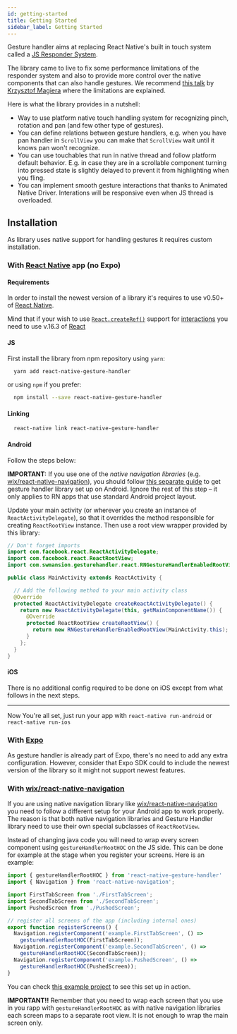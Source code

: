 ```yaml
---
id: getting-started
title: Getting Started
sidebar_label: Getting Started
---
```


Gesture handler aims at replacing React Native's built in touch system called a [JS Responder System](http://facebook.github.io/react-native/docs/gesture-responder-system.html).

The library came to live to fix some performance limitations of the responder system and also to provide more control over the native components that can also handle gestures.
We recommend [this talk](https://www.youtube.com/watch?v=V8maYc4R2G0) by [Krzysztof Magiera](https://twitter.com/kzzzf) where the limitations are explained.

Here is what the library provides in a nutshell:
 - Way to use platform native touch handling system for recognizing pinch, rotation and pan (and few other type of gestures).
 - You can define relations between gesture handlers, e.g. when you have pan handler in `ScrollView` you can make that `ScrollView` wait until it knows pan won't recognize.
 - You can use touchables that run in native thread and follow platform default behavior. E.g. in case they are in a scrollable component turning into pressed state is slightly delayed to prevent it from highlighting when you fling.
 - You can implement smooth gesture interactions that thanks to Animated Native Driver. Interations will be responsive even when JS thread is overloaded.


## Installation

As library uses native support for handling gestures it requires custom installation.

### With [React Native](http://facebook.github.io/react-native/) app (no Expo)
#### Requirements
In order to install the newest version of a library it's requires to use v0.50+ of [React Native](http://facebook.github.io/react-native/).

Mind that if your wish to use [`React.createRef()`](https://reactjs.org/docs/refs-and-the-dom.html) support for  [interactions](interactions.md) you need to use v.16.3 of [React](https://reactjs.org/) 


#### JS
First install the library from npm repository using `yarn`:
```bash
  yarn add react-native-gesture-handler
```

or using `npm` if you prefer:
```bash
  npm install --save react-native-gesture-handler
```

#### Linking
```bash
  react-native link react-native-gesture-handler
```

#### Android
Follow the steps below:

**IMPORTANT:** If you use one of the *native navigation libraries* (e.g. [wix/react-native-navigation](https://github.com/wix/react-native-navigation)), you should follow [this separate guide](#with-wix-react-native-navigation-https-githubcom-wix-react-native-navigation) to get gesture handler library set up on Android. Ignore the rest of this step – it only applies to RN apps that use standard Android project layout.

Update your main activity (or wherever you create an instance of `ReactActivityDelegate`), so that it overrides the method responsible for creating `ReactRootView` instance. Then use a root view wrapper provided by this library:
```java
// Don't forget imports
import com.facebook.react.ReactActivityDelegate;
import com.facebook.react.ReactRootView;
import com.swmansion.gesturehandler.react.RNGestureHandlerEnabledRootView;

public class MainActivity extends ReactActivity {

  // Add the following method to your main activity class
  @Override
  protected ReactActivityDelegate createReactActivityDelegate() {
    return new ReactActivityDelegate(this, getMainComponentName()) {
      @Override
      protected ReactRootView createRootView() {
        return new RNGestureHandlerEnabledRootView(MainActivity.this);
      }
    };
  }
}
```

#### iOS
There is no additional config required to be done on iOS except from what follows in the next steps.

---
Now You're all set, just run your app with `react-native run-android` or `react-native run-ios`


### With [Expo](https://expo.io)
As gesture handler is already part of Expo, there's no need to add any extra configuration. However, consider that Expo SDK could to include the newest version of the library so it might not support newest features.

### With [wix/react-native-navigation](https://github.com/wix/react-native-navigation)

If you are using native navigation library like [wix/react-native-navigation](https://github.com/wix/react-native-navigation) you need to follow a different setup for your Android app to work properly. The reason is that both native navigation libraries and Gesture Handler library need to use their own special subclasses of `ReactRootView`.

Instead of changing java code you will need to wrap every screen component using `gestureHandlerRootHOC` on the JS side. This can be done for example at the stage when you register your screens. Here is an example:

```js
import { gestureHandlerRootHOC } from 'react-native-gesture-handler'
import { Navigation } from 'react-native-navigation';

import FirstTabScreen from './FirstTabScreen';
import SecondTabScreen from './SecondTabScreen';
import PushedScreen from './PushedScreen';

// register all screens of the app (including internal ones)
export function registerScreens() {
  Navigation.registerComponent('example.FirstTabScreen', () =>
    gestureHandlerRootHOC(FirstTabScreen));
  Navigation.registerComponent('example.SecondTabScreen', () =>
    gestureHandlerRootHOC(SecondTabScreen));
  Navigation.registerComponent('example.PushedScreen', () =>
    gestureHandlerRootHOC(PushedScreen));
}
```

You can check [this example project](https://github.com/henrikra/nativeNavigationGestureHandler) to see this set up in action.

**IMPORTANT!!** Remember that you need to wrap each screen that you use in you rapp with `gestureHandlerRootHOC` as with native navigation libraries each screen maps to a separate root view. It is not enough to wrap the main screen only.